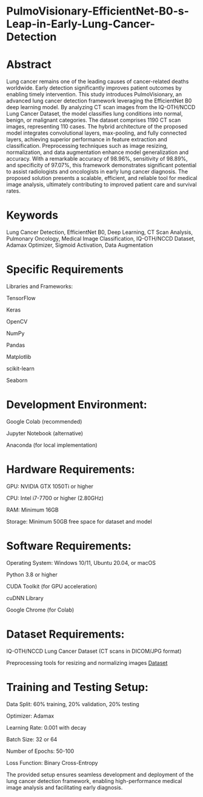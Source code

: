 # PulmoVisionary-EfficientNet-B0-s-Leap-in-Early-Lung-Cancer-Detection




# Abstract
Lung cancer remains one of the leading causes of cancer-related deaths worldwide. Early detection significantly improves patient outcomes by enabling timely intervention. This study introduces PulmoVisionary, an advanced lung cancer detection framework leveraging the EfficientNet B0 deep learning model. By analyzing CT scan images from the IQ-OTH/NCCD Lung Cancer Dataset, the model classifies lung conditions into normal, benign, or malignant categories. The dataset comprises 1190 CT scan images, representing 110 cases. The hybrid architecture of the proposed model integrates convolutional layers, max-pooling, and fully connected layers, achieving superior performance in feature extraction and classification. Preprocessing techniques such as image resizing, normalization, and data augmentation enhance model generalization and accuracy. With a remarkable accuracy of 98.96%, sensitivity of 98.89%, and specificity of 97.07%, this framework demonstrates significant potential to assist radiologists and oncologists in early lung cancer diagnosis. The proposed solution presents a scalable, efficient, and reliable tool for medical image analysis, ultimately contributing to improved patient care and survival rates.




# Keywords
Lung Cancer Detection, EfficientNet B0, Deep Learning, CT Scan Analysis, Pulmonary Oncology, Medical Image Classification, IQ-OTH/NCCD Dataset, Adamax Optimizer, Sigmoid Activation, Data Augmentation



# Specific Requirements

Libraries and Frameworks:

TensorFlow

Keras

OpenCV

NumPy

Pandas

Matplotlib

scikit-learn

Seaborn




# Development Environment:

Google Colab (recommended)

Jupyter Notebook (alternative)

Anaconda (for local implementation)




# Hardware Requirements:

GPU: NVIDIA GTX 1050Ti or higher

CPU: Intel i7-7700 or higher (2.80GHz)

RAM: Minimum 16GB

Storage: Minimum 50GB free space for dataset and model




# Software Requirements:

Operating System: Windows 10/11, Ubuntu 20.04, or macOS

Python 3.8 or higher

CUDA Toolkit (for GPU acceleration)

cuDNN Library

Google Chrome (for Colab)




# Dataset Requirements:

IQ-OTH/NCCD Lung Cancer Dataset (CT scans in DICOM/JPG format)

Preprocessing tools for resizing and normalizing images
[Dataset](https://www.example.com) 



# Training and Testing Setup:

Data Split: 60% training, 20% validation, 20% testing

Optimizer: Adamax

Learning Rate: 0.001 with decay

Batch Size: 32 or 64

Number of Epochs: 50-100

Loss Function: Binary Cross-Entropy

The provided setup ensures seamless development and deployment of the lung cancer detection framework, enabling high-performance medical image analysis and facilitating early diagnosis.
